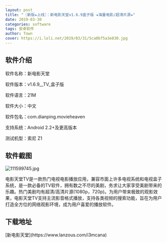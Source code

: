 ```yaml
---
layout: post
title: "〖新版★上线〗：新电影天堂v1.6.9盒子版 ★海量电影/超清片源★"
date: 2019-03-30
categories: software
tags: 安卓软件
author: Town
cover: https://i.loli.net/2019/03/31/5ca0bf5a3e830.jpg
---
```


## 软件介绍

软件名称：新电影天堂

软件版本：v1.6.9__TV_盒子版

软件语言：21M

软件大小：中文

软件包名：com.dianping.movieheaven

支持系统：Android 2.2+及更高版本

测试机型：索尼 Z1 

## 软件截图

![111599745.jpg](https://i.loli.net/2019/03/31/5ca0bf5a3e830.jpg)


电影天堂TV是一款热门电视电影播放应用，兼容市面上许多电视系统和电视盒子系统，是一款必备的TV软件，拥有数之不尽的美剧，务求让大家享受美剧带来的乐趣。热门美剧均有超清/高清片源(1080p，720p)。为用户带来极致的观影效果，电影天堂TV支持主流影音格式播放，支持各类视频的搜索功能，旨在为用户打造全方位的网络观影环境，成为用户喜爱的播放软件。

## 下载地址

<span id="psd">
[新电影天堂](https://www.lanzous.com/i3mcana)  
</span>

